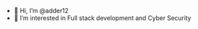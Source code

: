 - 👋 Hi, I’m @adder12
- 👀 I’m interested in Full stack development and Cyber Security
 


<!---
adder12/adder12 is a ✨ special ✨ repository because its `README.md` (this file) appears on your GitHub profile.
You can click the Preview link to take a look at your changes.
--->
